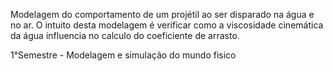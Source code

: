 Modelagem do comportamento de um projétil ao ser disparado na água e no ar. O intuito desta modelagem é verificar como a viscosidade cinemática da água influencia no calculo do coeficiente de arrasto.

1°Semestre - Modelagem e simulação do mundo fisico
